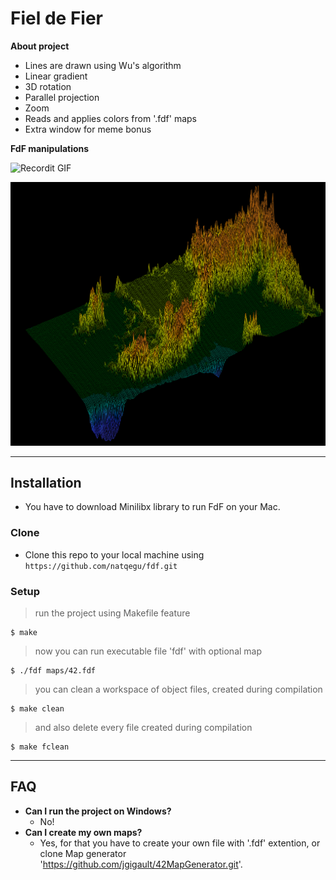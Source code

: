 # Fiel de Fier

**About project**

- Lines are drawn using Wu's algorithm
- Linear gradient
- 3D rotation
- Parallel projection
- Zoom
- Reads and applies colors from '.fdf' maps
- Extra window for meme bonus

**FdF manipulations**

![Recordit GIF](http://g.recordit.co/gx9TAVBBAV.gif)

![Screenshot](vietnam.png)

<!-- **Vietnam map manipulations + meme bonus**

![Recordit GIF](http://g.recordit.co/4J3VDbQ1d6.gif) -->

---

## Installation

- You have to download Minilibx library to run FdF on your Mac.

### Clone

- Clone this repo to your local machine using `https://github.com/natqegu/fdf.git`

### Setup

> run the project using Makefile feature

```shell
$ make
```

> now you can run executable file 'fdf' with optional map

```shell
$ ./fdf maps/42.fdf
```

> you can clean a workspace of object files, created during compilation

```shell
$ make clean
```

> and also delete every file created during compilation

```shell
$ make fclean
```

---

## FAQ

- **Can I run the project on Windows?**
    - No!
- **Can I create my own maps?**
    - Yes, for that you have to create your own file with '.fdf' extention, or clone Map generator 'https://github.com/jgigault/42MapGenerator.git'.